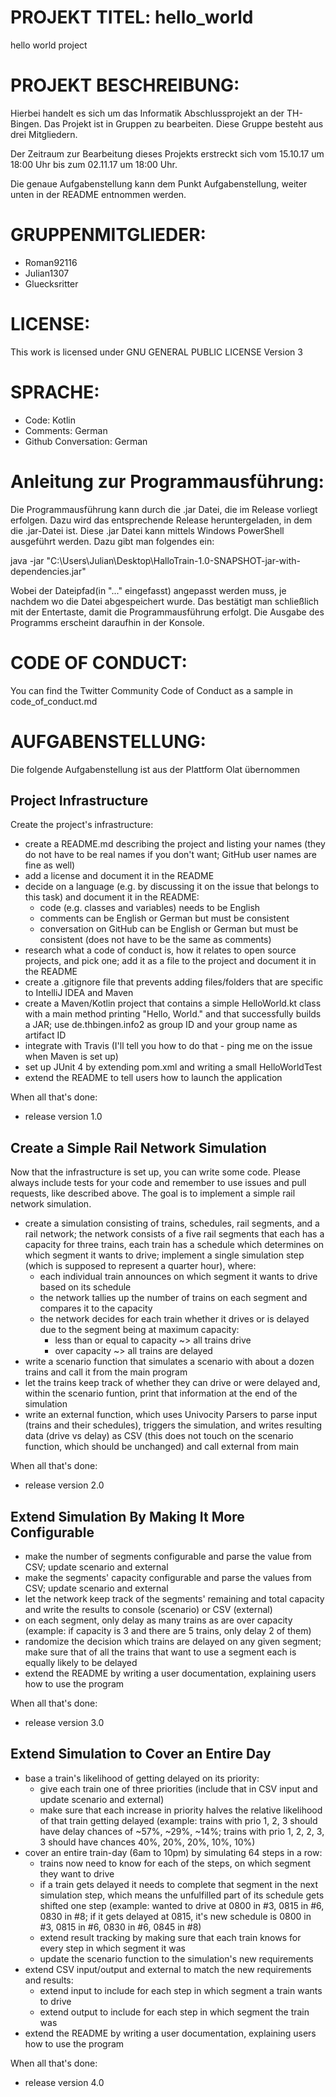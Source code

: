 ﻿# PROJEKT TITEL: hello_world
hello world project

# PROJEKT BESCHREIBUNG:
Hierbei handelt es sich um das Informatik Abschlussprojekt an der TH-Bingen.
Das Projekt ist in Gruppen zu bearbeiten. Diese Gruppe besteht aus drei Mitgliedern.

Der Zeitraum zur Bearbeitung dieses Projekts erstreckt sich vom 15.10.17 um 18:00 Uhr bis zum 02.11.17 um 18:00 Uhr.

Die genaue Aufgabenstellung kann dem Punkt Aufgabenstellung, weiter unten in der README entnommen werden.

# GRUPPENMITGLIEDER:
- Roman92116
- Julian1307
- Gluecksritter

# LICENSE:
This work is licensed under GNU GENERAL PUBLIC LICENSE Version 3

# SPRACHE:
- Code: Kotlin
- Comments: German
- Github Conversation: German

# Anleitung zur Programmausführung:
Die Programmausführung kann durch die .jar Datei, die im Release vorliegt erfolgen.
Dazu wird das entsprechende Release heruntergeladen, in dem die .jar-Datei ist. Diese .jar Datei kann mittels Windows PowerShell ausgeführt werden.
Dazu gibt man folgendes ein:

java -jar "C:\Users\Julian\Desktop\HalloTrain-1.0-SNAPSHOT-jar-with-dependencies.jar"

Wobei der Dateipfad(in "..." eingefasst) angepasst werden muss, je nachdem wo die Datei abgespeichert wurde.
Das bestätigt man schließlich mit der Entertaste, damit die Programmausführung erfolgt.
Die Ausgabe des Programms erscheint daraufhin in der Konsole.

# CODE OF CONDUCT:
You can find the Twitter Community Code of Conduct as a sample in code_of_conduct.md

# AUFGABENSTELLUNG:
Die folgende Aufgabenstellung ist aus der Plattform Olat übernommen

## Project Infrastructure
Create the project's infrastructure:

* create a README.md describing the project and listing your names (they do not have to be
  real names if you don't want; GitHub user names are fine as well)
* add a license and document it in the README
* decide on a language (e.g. by discussing it on the issue that belongs to this task) and document it in the README:
    * code (e.g. classes and variables) needs to be English
    * comments can be English or German but must be consistent
    * conversation on GitHub can be English or German but must be consistent (does not have to be the same as comments)
* research what a code of conduct is, how it relates to open source projects, and pick one; add
  it as a file to the project and document it in the README
* create a .gitignore file that prevents adding files/folders that are specific to IntelliJ
  IDEA and Maven
* create a Maven/Kotlin project that contains a simple HelloWorld.kt class with a main
  method printing "Hello, World." and that successfully builds a JAR; use
  de.thbingen.info2 as group ID and your group name as artifact ID
* integrate with Travis (I'll tell you how to do that - ping me on the issue when Maven is set
  up)
* set up JUnit 4 by extending pom.xml and writing a small HelloWorldTest
* extend the README to tell users how to launch the application

When all that's done:

* release version 1.0

## Create a Simple Rail Network Simulation

Now that the infrastructure is set up, you can write some code. Please always include tests for your
code and remember to use issues and pull requests, like described above. The goal is to implement a
simple rail network simulation.

* create a simulation consisting of trains, schedules, rail segments, and a rail network; the
  network consists of a five rail segments that each has a capacity for three trains, each train
  has a schedule which determines on which segment it wants to drive; implement a single
  simulation step (which is supposed to represent a quarter hour), where:
    * each individual train announces on which segment it wants to drive based on its
      schedule
    * the network tallies up the number of trains on each segment and compares it to the
      capacity
    * the network decides for each train whether it drives or is delayed due to the segment
      being at maximum capacity:
        * less than or equal to capacity ~> all trains drive
        * over capacity ~> all trains are delayed
* write a scenario function that simulates a scenario with about a dozen trains and call it
  from the main program
* let the trains keep track of whether they can drive or were delayed and, within the
  scenario funtion, print that information at the end of the simulation
* write an external function, which uses Univocity Parsers to parse input (trains and their
 schedules), triggers the simulation, and writes resulting data (drive vs delay) as CSV (this
 does not touch on the scenario function, which should be unchanged) and call
 external from main

When all that's done:

* release version 2.0

## Extend Simulation By Making It More Configurable

* make the number of segments configurable and parse the value from CSV;
  update scenario and external
* make the segments' capacity configurable and parse the values from CSV;
  update scenario and external
* let the network keep track of the segments' remaining and total capacity and write the results
  to console (scenario) or CSV (external)
* on each segment, only delay as many trains as are over capacity (example: if capacity is 3
  and there are 5 trains, only delay 2 of them)
* randomize the decision which trains are delayed on any given segment; make sure that of all
  the trains that want to use a segment each is equally likely to be delayed
* extend the README by writing a user documentation, explaining users how to use the
  program

When all that's done:

* release version 3.0

## Extend Simulation to Cover an Entire Day

* base a train's likelihood of getting delayed on its priority:
    * give each train one of three priorities (include that in CSV input and
      update scenario and external)
    * make sure that each increase in priority halves the relative likelihood of that train
      getting delayed (example: trains with prio 1, 2, 3 should have delay chances of
      ~57%, ~29%, ~14%; trains with prio 1, 2, 2, 3, 3 should have chances 40%, 20%,
      20%, 10%, 10%)
* cover an entire train-day (6am to 10pm) by simulating 64 steps in a row:
    * trains now need to know for each of the steps, on which segment they want to drive
    * if a train gets delayed it needs to complete that segment in the next simulation step,
      which means the unfulfilled part of its schedule gets shifted one step (example:
      wanted to drive at 0800 in #3, 0815 in #6, 0830 in #8; if it gets delayed at 0815, it's
      new schedule is 0800 in #3, 0815 in #6, 0830 in #6, 0845 in #8)
    * extend result tracking by making sure that each train knows for every step in which segment it was
    * update the scenario function to the simulation's new requirements
* extend CSV input/output and external to match the new requirements and results:
    * extend input to include for each step in which segment a train wants to drive
    * extend output to include for each step in which segment the train was
* extend the README by writing a user documentation, explaining users how to use the
  program

When all that's done:

* release version 4.0
